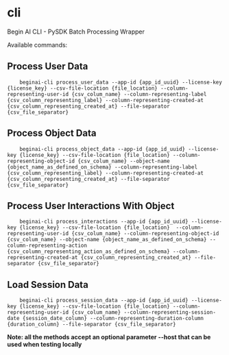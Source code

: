 # cli

Begin AI CLI - PySDK Batch Processing Wrapper

Available commands:

## Process User Data

```
    beginai-cli process_user_data --app-id {app_id_uuid} --license-key {license_key} --csv-file-location {file_location} --column-representing-user-id {csv_colum_name} --column-representing-label {csv_column_representing_label} --column-representing-created-at {csv_column_representing_created_at} --file-separator {csv_file_separator}
```

## Process Object Data

```
    beginai-cli process_object_data --app-id {app_id_uuid} --license-key {license_key} --csv-file-location {file_location} --column-representing-object-id {csv_colum_name} --object-name {object_name_as_defined_on_schema} --column-representing-label {csv_column_representing_label} --column-representing-created-at {csv_column_representing_created_at} --file-separator {csv_file_separator}
```

## Process User Interactions With Object

```
    beginai-cli process_interactions --app-id {app_id_uuid} --license-key {license_key} --csv-file-location {file_location}  --column-representing-user-id {csv_colum_name} --column-representing-object-id {csv_colum_name} --object-name {object_name_as_defined_on_schema} --column-representing-action {csv_column_representing_action_as_defined_on_schema} --column-representing-created-at {csv_column_representing_created_at} --file-separator {csv_file_separator}
```

## Load Session Data
```
    beginai-cli process_session_data --app-id {app_id_uuid} --license-key {license_key} --csv-file-location {file_location} --column-representing-user-id {csv_colum_name} --column-representing-session-date {session_date_column} --column-representing-duration-column {duration_column} --file-separator {csv_file_separator}
```

**Note: all the methods accept an optional parameter --host that can be used when testing locally**
